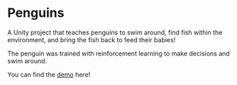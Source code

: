 # Penguins

A Unity project that teaches penguins to swim around, find fish within the environment, and bring the fish back to feed their babies!

The penguin was trained with reinforcement learning to make decisions and swim around.

You can find the [demo]() here!
